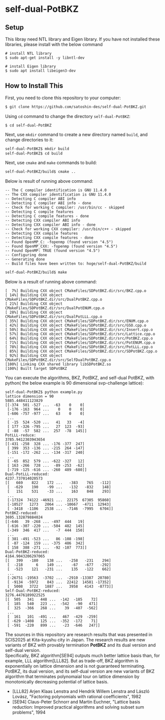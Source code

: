 # self-dual-PotBKZ

## Setup
This libray need NTL library and Eigen library.
If you have not installed these libraries, please install with the below command
```shell
# install NTL library
$ sudo apt-get install -y libntl-dev

# install Eigen library
$ sudo apt install libeigen3-dev
```


## How to Install This
First, you need to clone this repository to your computer:
```bash
$ git clone https://github.com/satoshin-des/self-dual-PotBKZ.git
```

Using ``cd`` command to change the directory ``self-dual-PotBKZ``:
```shell
$ cd self-dual-PotBKZ
```

Next, use ``mkdir`` command to create a new directory named ``build``, and change directories to it:

```bash
self-dual-PotBKZ$ mkdir build
self-dual-PotBKZ$ cd build
```

Next, use ``cmake`` and ``make`` commands to build:

```bash
self-dual-PotBKZ/build$ cmake ..
```

Below is result of running above command:

```shell
-- The C compiler identification is GNU 11.4.0
-- The CXX compiler identification is GNU 11.4.0
-- Detecting C compiler ABI info
-- Detecting C compiler ABI info - done
-- Check for working C compiler: /usr/bin/cc - skipped
-- Detecting C compile features
-- Detecting C compile features - done
-- Detecting CXX compiler ABI info
-- Detecting CXX compiler ABI info - done
-- Check for working CXX compiler: /usr/bin/c++ - skipped
-- Detecting CXX compile features
-- Detecting CXX compile features - done
-- Found OpenMP_C: -fopenmp (found version "4.5") 
-- Found OpenMP_CXX: -fopenmp (found version "4.5") 
-- Found OpenMP: TRUE (found version "4.5")  
-- Configuring done
-- Generating done
-- Build files have been written to: hoge/self-dual-PotBKZ/build
```

```bash
self-dual-PotBKZ/build$ make
```

Below is a result of running above command:

```shell
[  7%] Building CXX object CMakeFiles/SDPotBKZ.dir/src/BKZ.cpp.o
[ 14%] Building CXX object CMakeFiles/SDPotBKZ.dir/src/DualPotBKZ.cpp.o
[ 21%] Building CXX object CMakeFiles/SDPotBKZ.dir/src/DualPotENUM.cpp.o
[ 28%] Building CXX object CMakeFiles/SDPotBKZ.dir/src/DualPotLLL.cpp.o
[ 35%] Building CXX object CMakeFiles/SDPotBKZ.dir/src/ENUM.cpp.o
[ 42%] Building CXX object CMakeFiles/SDPotBKZ.dir/src/GSO.cpp.o
[ 50%] Building CXX object CMakeFiles/SDPotBKZ.dir/src/Insert.cpp.o
[ 57%] Building CXX object CMakeFiles/SDPotBKZ.dir/src/Lattice.cpp.o
[ 64%] Building CXX object CMakeFiles/SDPotBKZ.dir/src/PotBKZ.cpp.o
[ 71%] Building CXX object CMakeFiles/SDPotBKZ.dir/src/PotENUM.cpp.o
[ 78%] Building CXX object CMakeFiles/SDPotBKZ.dir/src/PotLLL.cpp.o
[ 85%] Building CXX object CMakeFiles/SDPotBKZ.dir/src/SDPotBKZ.cpp.o
[ 92%] Building CXX object CMakeFiles/SDPotBKZ.dir/src/SelfDualPotBKZ.cpp.o
[100%] Linking CXX shared library libSDPotBKZ.so
[100%] Built target SDPotBKZ
```

You can execute the algorithms, BKZ, PotBKZ, and self-dual PotBKZ, with python( the below example is 90 dimensional svp-challenge lattice):

```shell
self-dual-PotBKZ$ python example.py
lattice dimension = 90
5885.448411123829
[[-374  501 -527 ...  -63    0    0]
 [-176 -163  964 ...    0    0    0]
 [-606 -757 -977 ...   63    0    0]
 ...
 [ -15  524 -520 ...   41   33   -4]
 [ 177 -326 -795 ...   27  123  -93]
 [ -88  -57  582 ...  257  -78  145]]
PotLLL-reduce:
3785.9412303943654
[[-431 -258  328 ... -176 -377  247]
 [ 399  353 -136 ... -215  264 -147]
 [-151 -172 -262 ... -134 -317  240]
 ...
 [ -65  852  579 ... -622 -327   12]
 [ 163 -266  728 ...  -89 -253  -62]
 [-719 -125 -616 ... -260  489 -680]]
Dual-PotLLL-reduced:
4237.737014020573
[[   669    822    172 ...   -383    765   -112]
 [  -629    190    -99 ...   -132   -832    148]
 [   151    531    -33 ...    163    848    293]
 ...
 [-17324  74122 -46921 ...  22175  67305  95860]
 [-10527   1273   2064 ... -10667  -4711  12943]
 [ -3418  -1106   2538 ...  -7146  -7995   6704]]
PotBKZ-reduced:
3695.132879884024
[[-646   39 -268 ... -497  444   19]
 [-616 -307 -220 ... -504  482  145]
 [-349  346  417 ...   -7  444  150]
 ...
 [ 381 -491 -523 ...   86 -108 -198]
 [ -87 -124  159 ... -375  486  342]
 [ 158  388 -271 ...  -92 -107  773]]
Dual-PotBKZ-reduced:
4164.9043206297065
[[   399   -180    138 ...   -258   -231    294]
 [  -218      6    149 ...    -67   -677   -292]
 [  -523    121   -231 ...    135   -122    662]
 ...
 [-26751 -19563  -3702 ...  -2910 -13387  20780]
 [ -9134  -5972    843 ...  22412  14581 -17352]
 [  5008   3722   1887 ...   3958   4143  -8773]]
Self-Dual-PotBKZ-reduced:
3276.4476189922525
[[  505   341   448 ...  -142  -185    72]
 [  185   540   223 ...  -542   -90   471]
 [  325  -366   268 ...    39  -407  -562]
 ...
 [  161   101  -491 ...   467  -429  -259]
 [ -629 -1408   125 ...  -352  -172    71]
 [ -591  -220   899 ...   -23  -646   247]]
```

The sources in this repository are research results that was presented in SCIS2025 at Kita-kyushu city in Japan. The research results are new variants of BKZ with provably termination **PotBKZ** and its dual version and self-dual version.<br>Specifically, BKZ algorithm[SE94] outputs much better lattice basis than, for example, LLL algorithm[LLL82]. But as trade-off, BKZ algorithm is exponentially on lattice dimension and is not guaranteed terminating.<br>PotBKZ, its dual version, and its self-dual version are new variants of BKZ algorithm that terminates polynomaial tour on lattice dimension by monotonically decreasing potential of lattice basis.

- [LLL82] Arjen Klaas Lenstra and Hendrik Willem Lenstra and László Lovász, "Factoring polynomials with rational coefficients", 1982
- [SE94] Claus-Peter Schnorr and Martin Euchner, "Lattice basis reduction: Improved practical algorithms and solving subset sum problems", 1994
